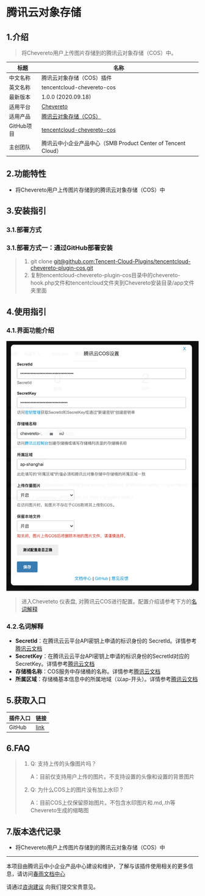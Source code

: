 # 腾讯云对象存储

## 1.介绍

> 将Chevereto用户上传图片存储到的腾讯云对象存储（COS）中。

| 标题       | 名称                                                                                                |
| -------- | ------------------------------------------------------------------------------------------------- |
| 中文名称     | 腾讯云对象存储（COS）插件                                                                                  |
| 英文名称     | tencentcloud-chevereto-cos                                                                             |
| 最新版本     | 1.0.0 (2020.09.18)                                                                                |
| 适用平台     | [Chevereto](https://chevereto.com/)                                                               |
| 适用产品     | [腾讯云对象存储（COS）](https://cloud.tencent.com/product/cos)                                             |
| GitHub项目 | [tencentcloud-chevereto-cos](https://github.com/Tencent-Cloud-Plugins/tencentcloud-chevereto-cos) |
| 主创团队     | 腾讯云中小企业产品中心（SMB Product Center of Tencent Cloud）                                                  |

## 2.功能特性

- 将Chevereto用户上传图片存储到的腾讯云对象存储（COS）中

## 3.安装指引

### 3.1.部署方式

### 3.1.部署方式一：通过GitHub部署安装

> 1. git clone [git@github.com:Tencent-Cloud-Plugins/tencentcloud-chevereto-plugin-cos.git](https://github.com/Tencent-Cloud-Plugins/tencentcloud-chevereto-cos.git)
> 2. 复制tencentcloud-chevereto-plugin-cos目录中的chevereto-hook.php文件和tencentcloud文件夹到Chevereto安装目录/app文件夹里面

## 4.使用指引

### 4.1.界面功能介绍

![](./images/cos1.png)

> 进入Cheveteto 仪表盘, 对腾讯云COS进行配置。配置介绍请参考下方的[名词解释](#_4-2-名词解释)

### 4.2.名词解释

- **SecretId**：在腾讯云云平台API密钥上申请的标识身份的 SecretId。详情参考[腾讯云文档](https://cloud.tencent.com/document/product)
- **SecretKey**：在腾讯云云平台API密钥上申请的标识身份的SecretId对应的SecretKey。详情参考[腾讯云文档](https://cloud.tencent.com/document/product)
- **存储桶名称**：COS服务中存储桶的名称。详情参考[腾讯云文档](https://cloud.tencent.com/document/product/436/41153)
- **所属区域**：存储桶基本信息中的所属地域（以ap-开头）。详情参考[腾讯云文档](https://cloud.tencent.com/document/product/436/6224)

## 5.获取入口

| 插件入口   | 链接                                                                          |
| ------ | --------------------------------------------------------------------------- |
| GitHub | [link](https://github.com/Tencent-Cloud-Plugins/tencentcloud-chevereto-cos) |

## 6.FAQ

> 1. Q: 支持上传的头像图片吗？
>    
>    A：目前仅支持用户上传的图片。不支持设置的头像和设置的背景图片
>    
> 2. Q: 为什么COS上的图片没有加上水印？
>       
>    A：目前COS上仅保留原始图片。不包含水印图片和.md,.th等Chevereto生成的缩略图


## 7.版本迭代记录

- 将Chevereto用户上传图片存储到的腾讯云对象存储（COS）中
---

本项目由腾讯云中小企业产品中心建设和维护，了解与该插件使用相关的更多信息，请访问[春雨文档中心](https://openapp.qq.com/docs/Chevereto/cos.html) 

请通过[咨询建议](https://support.qq.com/products/164613) 向我们提交宝贵意见。